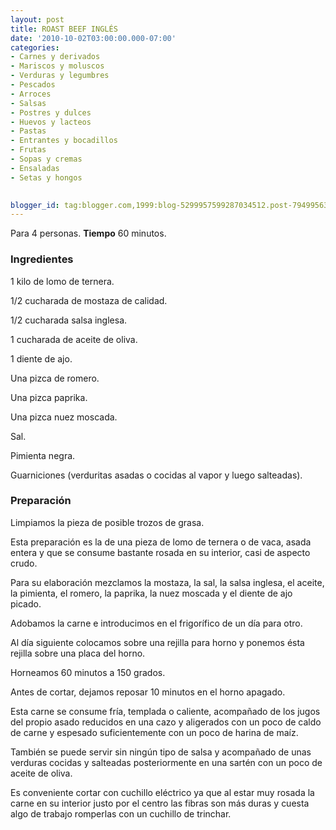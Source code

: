 ```yaml
---
layout: post
title: ROAST BEEF INGLÉS
date: '2010-10-02T03:00:00.000-07:00'
categories:
- Carnes y derivados
- Mariscos y moluscos
- Verduras y legumbres
- Pescados
- Arroces
- Salsas
- Postres y dulces
- Huevos y lacteos
- Pastas
- Entrantes y bocadillos
- Frutas
- Sopas y cremas
- Ensaladas
- Setas y hongos
 

blogger_id: tag:blogger.com,1999:blog-5299957599287034512.post-7949956312684526580
---
```


Para 4 personas.
<b>Tiempo</b> 60 minutos.

<h3>Ingredientes</h3>

1 kilo de lomo de ternera.

1/2 cucharada de mostaza de calidad.

1/2 cucharada salsa inglesa.

1 cucharada de aceite de oliva.

1 diente de ajo.

Una pizca de romero.

Una pizca paprika.

Una pizca nuez moscada.

Sal.

Pimienta negra.

Guarniciones (verduritas asadas o cocidas al vapor y luego salteadas).

<h3>Preparación</h3>

Limpiamos la pieza de posible trozos de grasa.

Esta preparación es la de una pieza de lomo de ternera o de vaca, asada entera y que se consume bastante rosada en su interior, casi de aspecto crudo.

Para su elaboración mezclamos la mostaza, la sal, la salsa inglesa, el aceite, la pimienta, el romero, la paprika, la nuez moscada y el diente de ajo picado.

Adobamos la carne e introducimos en el frigorífico de un día para otro.

Al día siguiente colocamos sobre una rejilla para horno y ponemos ésta rejilla sobre una placa del horno.

Horneamos 60 minutos a 150 grados.

Antes de cortar, dejamos reposar 10 minutos en el horno apagado.

Esta carne se consume fría, templada o caliente, acompañado de los jugos del propio asado reducidos en una cazo y aligerados con un poco de caldo de carne y espesado suficientemente con un poco de harina de maíz.

También se puede servir sin ningún tipo de salsa y acompañado de unas verduras cocidas y salteadas posteriormente en una sartén con un poco de aceite de oliva.

Es conveniente cortar con cuchillo eléctrico ya que al estar muy rosada la carne en su interior justo por el centro las fibras son más duras y cuesta algo de trabajo romperlas con un cuchillo de trinchar.

